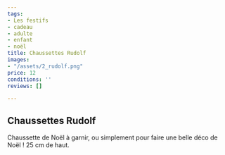 ```yaml
---
tags:
- Les festifs
- cadeau
- adulte
- enfant
- noël
title: Chaussettes Rudolf
images:
- "/assets/2_rudolf.png"
price: 12
conditions: ''
reviews: []

---
```

## Chaussettes Rudolf

Chaussette de Noël à garnir, ou simplement pour faire une belle déco de Noël ! 25 cm de haut.